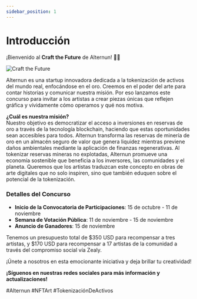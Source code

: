 ```yaml
---
sidebar_position: 1
---
```


# Introducción

¡Bienvenido al **Craft the Future** de Alternun! 🎨✨

![Craft the Future](/img/hero-en.jpg)

Alternun es una startup innovadora dedicada a la tokenización de activos del mundo real, enfocándose en el oro. Creemos en el poder del arte para contar historias y comunicar nuestra misión. Por eso lanzamos este concurso para invitar a los artistas a crear piezas únicas que reflejen gráfica y vívidamente cómo operamos y qué nos motiva.

**¿Cuál es nuestra misión?**  
Nuestro objetivo es democratizar el acceso a inversiones en reservas de oro a través de la tecnología blockchain, haciendo que estas oportunidades sean accesibles para todos. Alternun transforma las reservas de minería de oro en un almacén seguro de valor que genera liquidez mientras previene daños ambientales mediante la aplicación de finanzas regenerativas. Al tokenizar reservas mineras no explotadas, Alternun promueve una economía sostenible que beneficia a los inversores, las comunidades y el planeta. Queremos que los artistas traduzcan este concepto en obras de arte digitales que no solo inspiren, sino que también eduquen sobre el potencial de la tokenización.

### Detalles del Concurso
- **Inicio de la Convocatoria de Participaciones**: 15 de octubre - 11 de noviembre 
- **Semana de Votación Pública**: 11 de noviembre - 15 de noviembre
- **Anuncio de Ganadores**: 15 de noviembre

Tenemos un presupuesto total de $350 USD para recompensar a tres artistas, y $170 USD para recompensar a 17 artistas de la comunidad a través del compromiso social vía Zealy.

¡Únete a nosotros en esta emocionante iniciativa y deja brillar tu creatividad!

**¡Síguenos en nuestras redes sociales para más información y actualizaciones!**

#Alternun #NFTArt #TokenizaciónDeActivos
